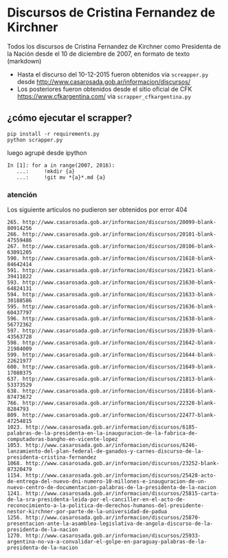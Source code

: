 # Discursos de Cristina Fernandez de Kirchner

Todos los discursos de Cristina Fernandez de Kirchner como Presidenta de la Nación desde el 10 de diciembre de 2007, en formato de texto (markdown)


- Hasta el discurso del 10-12-2015 fueron obtenidos via `screapper.py` desde http://www.casarosada.gob.ar/informacion/discursos/
- Los posteriores fueron obtenidos desde el sitio oficial de CFK https://www.cfkargentina.com/ via `scrapper_cfkargentina.py`


## ¿cómo ejecutar el scrapper?

```
pip install -r requirements.py
python scrapper.py
```

luego agrupé desde ipython

```
In [1]: for a in range(2007, 2016):
   ...:     !mkdir {a}
   ...:     !git mv *{a}*.md {a}
```


### atención

Los siguiente articulos no pudieron ser obtenidos por error 404

```
265. http://www.casarosada.gob.ar/informacion/discursos/20099-blank-80914256
266. http://www.casarosada.gob.ar/informacion/discursos/20101-blank-47559486
267. http://www.casarosada.gob.ar/informacion/discursos/20106-blank-63091205
590. http://www.casarosada.gob.ar/informacion/discursos/21618-blank-84642414
591. http://www.casarosada.gob.ar/informacion/discursos/21621-blank-39411822
593. http://www.casarosada.gob.ar/informacion/discursos/21630-blank-64824131
594. http://www.casarosada.gob.ar/informacion/discursos/21633-blank-30188586
595. http://www.casarosada.gob.ar/informacion/discursos/21636-blank-60437797
596. http://www.casarosada.gob.ar/informacion/discursos/21638-blank-56772362
597. http://www.casarosada.gob.ar/informacion/discursos/21639-blank-43563728
598. http://www.casarosada.gob.ar/informacion/discursos/21642-blank-21984009
599. http://www.casarosada.gob.ar/informacion/discursos/21644-blank-22621977
600. http://www.casarosada.gob.ar/informacion/discursos/21649-blank-17080375
637. http://www.casarosada.gob.ar/informacion/discursos/21813-blank-53373529
638. http://www.casarosada.gob.ar/informacion/discursos/21816-blank-87473672
766. http://www.casarosada.gob.ar/informacion/discursos/22328-blank-8284793
809. http://www.casarosada.gob.ar/informacion/discursos/22477-blank-47254815
1023. http://www.casarosada.gob.ar/informacion/discursos/6185-palabras-de-la-presidenta-en-la-inauguracion-de-la-fabrica-de-computadoras-bangho-en-vicente-lopez
1053. http://www.casarosada.gob.ar/informacion/discursos/6246-lanzamiento-del-plan-federal-de-ganados-y-carnes-discurso-de-la-presidenta-cristina-fernandez
1068. http://www.casarosada.gob.ar/informacion/discursos/23252-blank-87320479
1154. http://www.casarosada.gob.ar/informacion/discursos/25428-acto-de-entrega-del-nuevo-dni-numero-10-millones-e-inauguracion-de-un-nuevo-centro-de-documentacion-palabras-de-la-presidenta-de-la-nacion
1241. http://www.casarosada.gob.ar/informacion/discursos/25815-carta-de-la-sra-presidenta-leida-por-el-canciller-en-el-acto-de-reconocimiento-a-la-politica-de-derechos-humanos-del-presidente-nestor-kirchner-por-parte-de-la-universidad-de-padua
1256. http://www.casarosada.gob.ar/informacion/discursos/25870-presentacion-ante-la-asamblea-legislativa-de-angola-discurso-de-la-presidenta-de-la-nacion
1270. http://www.casarosada.gob.ar/informacion/discursos/25933-argentina-no-va-a-convalidar-el-golpe-en-paraguay-palabras-de-la-presidenta-de-la-nacion
```